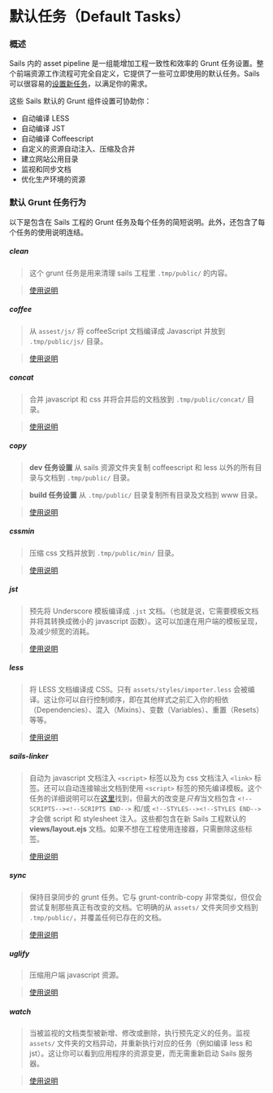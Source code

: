 # 默认任务（Default Tasks）

### 概述

Sails 内的 asset pipeline 是一组能增加工程一致性和效率的 Grunt 任务设置。整个前端资源工作流程可完全自定义，它提供了一些可立即使用的默认任务。Sails 可以很容易的[设置新任务](/#/documentation/concepts/Assets/TaskAutomation.html?q=task-configuration)，以满足你的需求。

这些 Sails 默认的 Grunt 组件设置可协助你：
- 自动编译 LESS
- 自动编译 JST
- 自动编译 Coffeescript
- 自定义的资源自动注入、压缩及合并
- 建立网站公用目录
- 监视和同步文档
- 优化生产环境的资源

### 默认 Grunt 任务行为

以下是包含在 Sails 工程的 Grunt 任务及每个任务的简短说明。此外，还包含了每个任务的使用说明连结。

##### clean

> 这个 grunt 任务是用来清理 sails 工程里 `.tmp/public/` 的内容。

> [使用说明](https://github.com/gruntjs/grunt-contrib-clean)

##### coffee

> 从 `assest/js/` 将 coffeeScript 文档编译成 Javascript 并放到 `.tmp/public/js/` 目录。

> [使用说明](https://github.com/gruntjs/grunt-contrib-coffee)

##### concat

> 合并 javascript 和 css 并将合并后的文档放到 `.tmp/public/concat/` 目录。

> [使用说明](https://github.com/gruntjs/grunt-contrib-concat)

##### copy

> **dev 任务设置**
> 从 sails 资源文件夹复制 coffeescript 和 less 以外的所有目录与文档到 `.tmp/public/` 目录。

> **build 任务设置**
> 从 `.tmp/public/` 目录复制所有目录及文档到 www 目录。

> [使用说明](https://github.com/gruntjs/grunt-contrib-copy)

##### cssmin

> 压缩 css 文档并放到 `.tmp/public/min/` 目录。

> [使用说明](https://github.com/gruntjs/grunt-contrib-cssmin)

##### jst

> 预先将 Underscore 模板编译成 `.jst` 文档。（也就是说，它需要模板文档并将其转换成微小的 javascript 函数）。这可以加速在用户端的模板呈现，及减少频宽的消耗。

> [使用说明](https://github.com/gruntjs/grunt-contrib-jst)

##### less

> 将 LESS 文档编译成 CSS。只有 `assets/styles/importer.less` 会被编译。这让你可以自行控制顺序，即在其他样式之前汇入你的相依（Dependencies）、混入（Mixins）、变数（Variables）、重置（Resets）等等。

> [使用说明](https://github.com/gruntjs/grunt-contrib-less)

##### sails-linker

> 自动为 javascript 文档注入 `<script>` 标签以及为 css 文档注入 `<link>` 标签。还可以自动连接输出文档到使用 `<script>` 标签的预先编译模板。这个任务的详细说明可以在[这里](https://github.com/balderdashy/sails-generate-frontend/blob/master/docs/overview.md#a-litte-bit-more-about-sails-linking)找到，但最大的改变是*只有*当文档包含 `<!--SCRIPTS--><!--SCRIPTS END-->` 和/或 `<!--STYLES--><!--STYLES END-->` 才会做 script 和 stylesheet 注入。这些都包含在新 Sails 工程默认的 **views/layout.ejs** 文档。如果不想在工程使用连接器，只需删除这些标签。

> [使用说明](https://github.com/Zolmeister/grunt-sails-linker)

##### sync

> 保持目录同步的 grunt 任务。它与 grunt-contrib-copy 非常类似，但仅会尝试复制那些真正有改变的文档。它明确的从 `assets/` 文件夹同步文档到 `.tmp/public/`，并覆盖任何已存在的文档。

> [使用说明](https://github.com/tomusdrw/grunt-sync)

##### uglify

> 压缩用户端 javascript 资源。

> [使用说明](https://github.com/gruntjs/grunt-contrib-uglify)

##### watch

> 当被监视的文档类型被新增、修改或删除，执行预先定义的任务。监视 `assets/` 文件夹的文档异动，并重新执行对应的任务（例如编译 less 和 jst）。这让你可以看到应用程序的资源变更，而无需重新启动 Sails 服务器。

> [使用说明](https://github.com/gruntjs/grunt-contrib-watch)

<docmeta name="uniqueID" value="DefaultTasks764297">
<docmeta name="displayName" value="Default Tasks">

